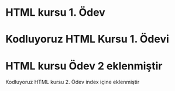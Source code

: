 # HTML kursu 1. Ödev
Kodluyoruz HTML Kursu 1. Ödevi
===
# HTML kursu Ödev 2 eklenmiştir
Kodluyoruz HTML kursu 2. Ödev index içine eklenmiştir

